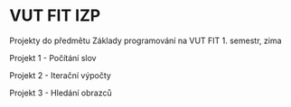 # VUT FIT IZP

Projekty do předmětu Základy programování na VUT FIT 1. semestr, zima

Projekt 1 - Počítání slov

Projekt 2 - Iterační výpočty

Projekt 3 - Hledání obrazců
